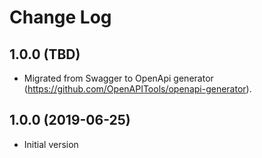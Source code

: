 Change Log
==========

## 1.0.0 (TBD)
- Migrated from Swagger to OpenApi generator (https://github.com/OpenAPITools/openapi-generator).

## 1.0.0 (2019-06-25)
- Initial version